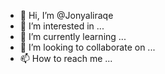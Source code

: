 - 👋 Hi, I’m @Jonyaliraqe
- 👀 I’m interested in ...
- 🌱 I’m currently learning ...
- 💞️ I’m looking to collaborate on ...
- 📫 How to reach me ...

<!---
Jonyaliraqe/Jonyaliraqe is a ✨ special ✨ repository because its `README.md` (this file) appears on your GitHub profile.
You can click the Preview link to take a look at your changes.
--->
